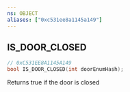 ```yaml
---
ns: OBJECT
aliases: ["0xc531ee8a1145a149"]
---
```

## IS_DOOR_CLOSED

```c
// 0xC531EE8A1145A149
bool IS_DOOR_CLOSED(int doorEnumHash);
```

Returns true if the door is closed

